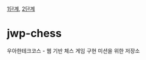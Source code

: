 [1단계](https://github.com/jujubebat/jwp-chess/tree/step1), [2단계](https://github.com/jujubebat/jwp-chess/tree/step2)

# jwp-chess
우아한테크코스 - 웹 기반 체스 게임 구현 미션을 위한 저장소
